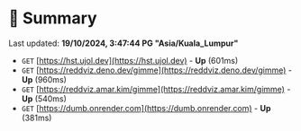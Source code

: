 # 📖 Summary
Last updated: **19/10/2024, 3:47:44 PG "Asia/Kuala_Lumpur"**

- `GET` [https://hst.ujol.dev](https://hst.ujol.dev) - **Up** (601ms)
- `GET` [https://reddviz.deno.dev/gimme](https://reddviz.deno.dev/gimme) - **Up** (960ms)
- `GET` [https://reddviz.amar.kim/gimme](https://reddviz.amar.kim/gimme) - **Up** (540ms)
- `GET` [https://dumb.onrender.com](https://dumb.onrender.com) - **Up** (381ms)
